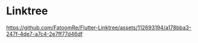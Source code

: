 # Linktree

https://github.com/FatoomRe/Flutter-Linktree/assets/112693194/a178bba3-247f-4de7-a7c4-2e7ff77d46df
